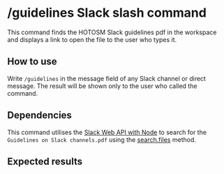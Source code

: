 # /guidelines Slack slash command
This command finds the HOTOSM Slack guidelines pdf in the workspace and displays a link to open the file to the user who types it. 

## How to use
Write `/guidelines` in the message field of any Slack channel or direct message. The result will be shown only to the user who called the command.

## Dependencies
This command utilises the [Slack Web API with Node](https://slack.dev/node-slack-sdk/web-api) to search for the `Guidelines on Slack channels.pdf` using the [search.files](https://api.slack.com/methods/search.files) method. 

## Expected results



